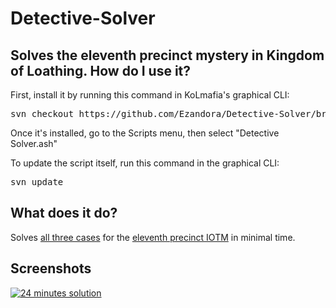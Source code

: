 # Detective-Solver
Solves the eleventh precinct mystery in Kingdom of Loathing.
How do I use it?
----------------
First, install it by running this command in KoLmafia's graphical CLI:

<pre>
svn checkout https://github.com/Ezandora/Detective-Solver/branches/Release/
</pre>
Once it's installed, go to the Scripts menu, then select "Detective Solver.ash"

To update the script itself, run this command in the graphical CLI:

<pre>
svn update
</pre>

What does it do?
----------------
Solves [all three cases](http://kol.coldfront.net/thekolwiki/index.php/Who_killed_(Victim)%3F) for the [eleventh precinct IOTM](http://kol.coldfront.net/thekolwiki/index.php/Detective_school_application) in minimal time.


Screenshots
----------------
[![24 minutes solution](https://raw.github.com/Ezandora/Detective-Solver/master/Images/24.png)](https://raw.github.com/Ezandora/Detective-Solver/master/Images/24.png)